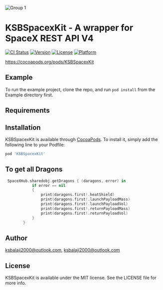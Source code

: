 ![Group 1](https://user-images.githubusercontent.com/51410810/88533915-a7276b80-d024-11ea-9f59-4c6546f7da4d.png)


# KSBSpacexKit - A wrapper for SpaceX REST API V4

[![CI Status](https://img.shields.io/travis/ksbalaji2000@outlook.com/KSBSpacexKit.svg?style=flat)](https://travis-ci.org/ksbalaji2000@outlook.com/KSBSpacexKit)
[![Version](https://img.shields.io/cocoapods/v/KSBSpacexKit.svg?style=flat)](https://cocoapods.org/pods/KSBSpacexKit)
[![License](https://img.shields.io/cocoapods/l/KSBSpacexKit.svg?style=flat)](https://cocoapods.org/pods/KSBSpacexKit)
[![Platform](https://img.shields.io/cocoapods/p/KSBSpacexKit.svg?style=flat)](https://cocoapods.org/pods/KSBSpacexKit)

https://cocoapods.org/pods/KSBSpacexKit

## Example

To run the example project, clone the repo, and run `pod install` from the Example directory first.

## Requirements

## Installation

KSBSpacexKit is available through [CocoaPods](https://cocoapods.org). To install
it, simply add the following line to your Podfile:

```ruby
pod 'KSBSpacexKit'
```

##  To get all Dragons
```swift
 SpaceXHub.sharedobj.getDragons { (daragons, error) in
            if error == nil
            {
                print(daragons.first!.heatShield)
                print(daragons.first!.launchPayloadMass)
                print(daragons.first!.launchPayloadVol)
                print(daragons.first!.returnPayloadMass)
                print(daragons.first!.returnPayloadVol)
            }
        }
```
## Author

ksbalaji2000@outlook.com, ksbalaji2000@outlook.com

## License

KSBSpacexKit is available under the MIT license. See the LICENSE file for more info.
